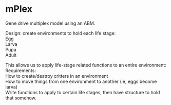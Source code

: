 # mPlex
Gene drive multiplex model using an ABM.  
  
Design:
create environments to hold each life stage:  
  Egg  
  Larva  
  Pupa  
  Adult  
  
This allows us to apply life-stage related functions to an entire environment:  
Requirements:  
  How to create/destroy critters in an environment  
  How to move things from one environment to another (ie, eggs become larva)  
  Write functions to apply to certain life stages, then have  structure to hold that somehow.  
